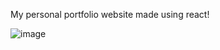 My personal portfolio website made using react! 

![image](https://user-images.githubusercontent.com/63716045/145547712-6b178d99-ff02-4c30-b5de-a37a617353bb.png)
